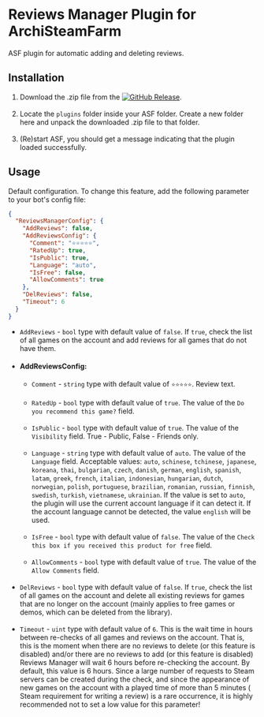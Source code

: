 # Reviews Manager Plugin for ArchiSteamFarm

ASF plugin for automatic adding and deleting reviews.

## Installation

1. Download the .zip file from
   the [![GitHub Release](https://img.shields.io/github/v/release/JackieWaltRyan/ReviewsManager?display_name=tag&logo=github&label=latest%20release)](https://github.com/JackieWaltRyan/ReviewsManager/releases/latest).<br><br>
2. Locate the `plugins` folder inside your ASF folder. Create a new folder here and unpack the downloaded .zip file to
   that folder.<br><br>
3. (Re)start ASF, you should get a message indicating that the plugin loaded successfully.

## Usage

Default configuration. To change this feature, add the following parameter to your bot's config file:

```json
{
  "ReviewsManagerConfig": {
    "AddReviews": false,
    "AddReviewsConfig": {
      "Comment": "⭐⭐⭐⭐⭐",
      "RatedUp": true,
      "IsPublic": true,
      "Language": "auto",
      "IsFree": false,
      "AllowComments": true
    },
    "DelReviews": false,
    "Timeout": 6
  }
}
```

- `AddReviews` - `bool` type with default value of `false`. If `true`, check the list of all games on the account and
  add reviews for all games that do not have them.
- #### AddReviewsConfig:
    - `Comment` - `string` type with default value of `⭐⭐⭐⭐⭐`. Review text.<br><br>
    - `RatedUp` - `bool` type with default value of `true`. The value of the `Do you recommend this game?`
      field.<br><br>
    - `IsPublic` - `bool` type with default value of `true`. The value of the `Visibility` field. True - Public, False -
      Friends only.<br><br>
    - `Language` - `string` type with default value of `auto`. The value of the `Language` field. Acceptable values:
      `auto`, `schinese`, `tchinese`, `japanese`, `koreana`, `thai`, `bulgarian`, `czech`, `danish`, `german`,
      `english`, `spanish`, `latam`, `greek`, `french`, `italian`, `indonesian`, `hungarian`, `dutch`, `norwegian`,
      `polish`, `portuguese`, `brazilian`, `romanian`, `russian`, `finnish`, `swedish`, `turkish`, `vietnamese`,
      `ukrainian`. If the value is set to `auto`, the plugin will use the current account language if it can detect it.
      If the account language cannot be detected, the value `english` will be used.<br><br>
    - `IsFree` - `bool` type with default value of `false`. The value of the
      `Check this box if you received this product for free` field.<br><br>
    - `AllowComments` - `bool` type with default value of `true`. The value of the `Allow Comments` field.<br><br>
- `DelReviews` - `bool` type with default value of `false`. If `true`, check the list of all games on the account and
  delete all existing reviews for games that are no longer on the account (mainly applies to free games or demos, which
  can be deleted from the library).<br><br>
- `Timeout` - `uint` type with default value of `6`. This is the wait time in hours between re-checks of all games and
  reviews on the account. That is, this is the moment when there are no reviews to delete (or this feature is disabled)
  and/or there are no reviews to add (or this feature is disabled) Reviews Manager will wait 6 hours before re-checking
  the account. By default, this value is 6 hours. Since a large number of requests to Steam servers can be created
  during the check, and since the appearance of new games on the account with a played time of more than 5 minutes (
  Steam requirement for writing a review) is a rare occurrence, it is highly recommended not to set a low value for this
  parameter!
